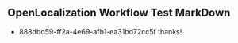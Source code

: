 ## OpenLocalization Workflow Test MarkDown
* 888dbd59-ff2a-4e69-afb1-ea31bd72cc5f thanks!

<!--HONumber=Jul16_HO4-->


